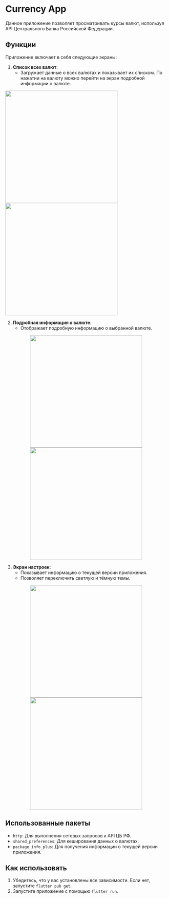 # Currency App

Данное приложение позволяет просматривать курсы валют, используя API Центрального Банка Российской Федерации.

## Функции

Приложение включает в себя следующие экраны:

1. **Список всех валют**:
    - Загружает данные о всех валютах и показывает их списком. По нажатии на валюту можно перейти на экран подробной информации о валюте.
      <p align="center">
  <img src="https://github.com/Nikolasgev/tz_ithub/assets/109689625/a3923616-7e75-4454-9db4-c1c4c0f349ee" width="350" >
  <img src="https://github.com/Nikolasgev/tz_ithub/assets/109689625/ef16c8d1-c575-4c83-a73b-040624523d27" width="350" >
</p>



2. **Подробная информация о валюте**:
    - Отображает подробную информацию о выбранной валюте.
  <p align="center">
  <img src="https://github.com/Nikolasgev/tz_ithub/assets/109689625/e4f1add9-91d7-47f9-9226-4e6911f14407" width="350" >
  <img src="https://github.com/Nikolasgev/tz_ithub/assets/109689625/0fa9ec5b-d37f-4eee-a652-0d9a82969189" width="350" >
</p>

3. **Экран настроек**:
    - Показывает информацию о текущей версии приложения.
    - Позволяет переключить светлую и тёмную темы.

<p align="center">
  <img src="https://github.com/Nikolasgev/tz_ithub/assets/109689625/2ee3c5d3-638a-4f89-b290-89fb30e0e8c5" width="350" >
  <img src="https://github.com/Nikolasgev/tz_ithub/assets/109689625/4c23cf62-0bcb-4eac-9308-7659a7ba19a8" width="350" >
</p>


## Использованные пакеты

- `http`: Для выполнения сетевых запросов к API ЦБ РФ.
- `shared_preferences`: Для кеширования данных о валютах.
- `package_info_plus`: Для получения информации о текущей версии приложения.

## Как использовать

1. Убедитесь, что у вас установлены все зависимости. Если нет, запустите `flutter pub get`.
2. Запустите приложение с помощью `flutter run`.

